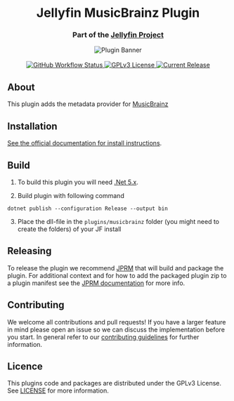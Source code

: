 <h1 align="center">Jellyfin MusicBrainz Plugin</h1>
<h3 align="center">Part of the <a href="https://jellyfin.media">Jellyfin Project</a></h3>

<p align="center">
<img alt="Plugin Banner" src="https://raw.githubusercontent.com/jellyfin/jellyfin-ux/master/plugins/SVG/jellyfin-plugin-musicbrainz.svg?sanitize=true"/>
<br/>
<br/>
<a href="https://github.com/jellyfin/jellyfin-plugin-musicbrainz/actions?query=workflow%3A%22Test+Build+Plugin%22">
<img alt="GitHub Workflow Status" src="https://img.shields.io/github/workflow/status/jellyfin/jellyfin-plugin-musicbrainz/Test%20Build%20Plugin.svg">
</a>
<a href="https://github.com/jellyfin/jellyfin-plugin-musicbrainz">
<img alt="GPLv3 License" src="https://img.shields.io/github/license/jellyfin/jellyfin-plugin-musicbrainz.svg"/>
</a>
<a href="https://github.com/jellyfin/jellyfin-plugin-musicbrainz/releases">
<img alt="Current Release" src="https://img.shields.io/github/release/jellyfin/jellyfin-plugin-musicbrainz.svg"/>
</a>
</p>

## About
This plugin adds the metadata provider for [MusicBrainz](https://musicbrainz.org/)

## Installation

[See the official documentation for install instructions](https://jellyfin.org/docs/general/server/plugins/index.html#installing).

## Build

1. To build this plugin you will need [.Net 5.x](https://dotnet.microsoft.com/download/dotnet/5.0).

2. Build plugin with following command
  ```
  dotnet publish --configuration Release --output bin
  ```

3. Place the dll-file in the `plugins/musicbrainz` folder (you might need to create the folders) of your JF install

## Releasing

To release the plugin we recommend [JPRM](https://github.com/oddstr13/jellyfin-plugin-repository-manager) that will build and package the plugin.
For additional context and for how to add the packaged plugin zip to a plugin manifest see the [JPRM documentation](https://github.com/oddstr13/jellyfin-plugin-repository-manager) for more info.

## Contributing

We welcome all contributions and pull requests! If you have a larger feature in mind please open an issue so we can discuss the implementation before you start.
In general refer to our [contributing guidelines](https://github.com/jellyfin/.github/blob/master/CONTRIBUTING.md) for further information.

## Licence

This plugins code and packages are distributed under the GPLv3 License. See [LICENSE](./LICENSE) for more information.
